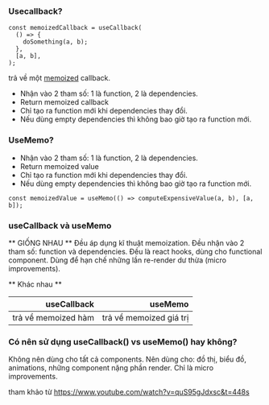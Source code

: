 ### Usecallback?
```
const memoizedCallback = useCallback(
  () => {
    doSomething(a, b);
  },
  [a, b],
);
```
trả về một  [memoized](https://en.wikipedia.org/wiki/Memoization) callback.
- Nhận vào 2 tham số: 1 là function, 2 là dependencies.
- Return memoized callback
- Chỉ tạo ra function mới khi dependencies thay đổi.
- Nếu dùng empty dependencies thì không bao giờ tạo ra function mới.

### UseMemo?
- Nhận vào 2 tham số: 1 là function, 2 là dependencies.
- Return memoized value
- Chỉ tạo ra function mới khi dependencies thay đổi.
- Nếu dùng empty dependencies thì không bao giờ tạo ra function mới.
```
const memoizedValue = useMemo(() => computeExpensiveValue(a, b), [a, b]);
```
### useCallback và useMemo
** GIỐNG NHAU **
Đều áp dụng kĩ thuật memoization.
Đều nhận vào 2 tham số: function và dependencies.
Đều là react hooks, dùng cho functional component.
Dùng để hạn chế những lần re-render dư thừa (micro improvements).

** Khác nhau **

| useCallback  | useMemo|
| ------:| -----------:|
| trả về memoized hàm  | trả về memoized giá trị |

### Có nên sử dụng useCallback() vs useMemo() hay không?
Không nên dùng cho tất cả components.
Nên dùng cho: đồ thị, biểu đồ, animations, những component nặng phần render.
Chỉ là micro improvements.


tham khảo từ https://www.youtube.com/watch?v=quS95gJdxsc&t=448s